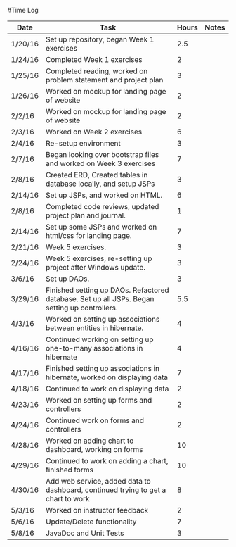 #Time Log

| Date  | Task   | Hours  | Notes   |
|-------|--------|--------|---------|
| 1/20/16 | Set up repository, began Week 1 exercises | 2.5 | |
| 1/24/16 | Completed Week 1 exercises | 2 | |
| 1/25/16 | Completed reading, worked on problem statement and project plan | 3 | |
| 1/26/16 | Worked on mockup for landing page of website | 2 | |
| 2/2/16 | Worked on mockup for landing page of website | 2 | |
| 2/3/16 | Worked on Week 2 exercises| 6 | |
| 2/4/16 | Re-setup environment | 3 | |
| 2/7/16 | Began looking over bootstrap files and worked on Week 3 exercises | 7 | |
| 2/8/16 | Created ERD, Created tables in database locally, and setup JSPs | 3 | |
| 2/14/16 | Set up JSPs, and worked on HTML. | 6 | |
| 2/8/16 | Completed code reviews, updated project plan and journal. | 1 | |
| 2/14/16 | Set up some JSPs and worked on html/css for landing page. | 7 | |
| 2/21/16 | Week 5 exercises. | 3 | |
| 2/24/16 | Week 5 exercises, re-setting up project after Windows update. | 3 | |
| 3/6/16 | Set up DAOs. | 3 | |
| 3/29/16 | Finished setting up DAOs. Refactored database. Set up all JSPs. Began setting up controllers. | 5.5 | |
| 4/3/16 | Worked on setting up associations between entities in hibernate. | 4| |
| 4/16/16 | Continued working on setting up one-to-many associations in hibernate | 4| |
| 4/17/16 | Finished setting up associations in hibernate, worked on displaying data | 7| |
| 4/18/16 | Continued to work on displaying data | 2| |
| 4/23/16 | Worked on setting up forms and controllers  | 2| |
| 4/24/16 | Continued work on forms and controllers | 2| |
| 4/28/16 | Worked on adding chart to dashboard, working on forms | 10| |
| 4/29/16 | Continued to work on adding a chart, finished forms | 10| |
| 4/30/16 | Add web service, added data to dashboard, continued trying to get a chart to work | 8| |
| 5/3/16 | Worked on instructor feedback | 2| |
| 5/6/16 | Update/Delete functionality | 7| |
| 5/8/16 | JavaDoc and Unit Tests | 3| |
